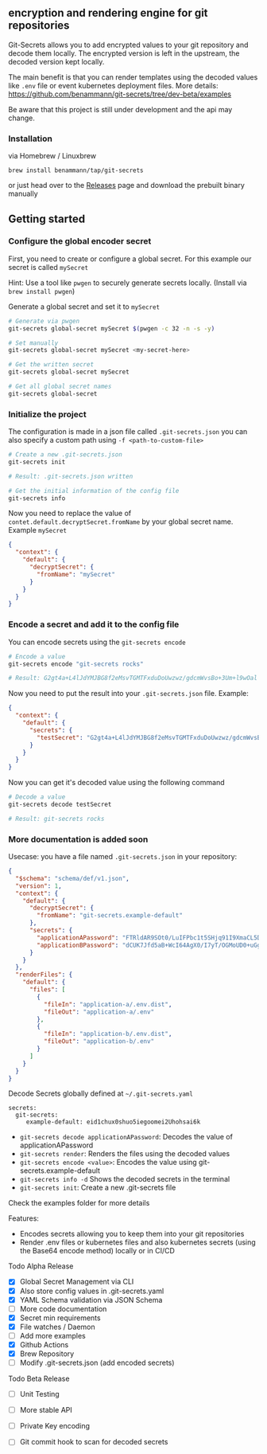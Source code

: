 ## encryption and rendering engine for git repositories

Git-Secrets allows you to add encrypted values to your git repository and decode them locally. The encrypted version is left in the upstream, the decoded version kept locally.

The main benefit is that you can render templates using the decoded values like `.env` file or event kubernetes deployment files. More details: https://github.com/benammann/git-secrets/tree/dev-beta/examples

Be aware that this project is still under development and the api may change.

### Installation

via Homebrew / Linuxbrew
```
brew install benammann/tap/git-secrets 
```

or just head over to the [Releases](https://github.com/benammann/git-secrets/releases) page and download the prebuilt binary manually

## Getting started

### Configure the global encoder secret
First, you need to create or configure a global secret. For this example our secret is called `mySecret`

Hint: Use a tool like `pwgen` to securely generate secrets locally. (Install via `brew install pwgen`)

Generate a global secret and set it to `mySecret`
```bash
# Generate via pwgen 
git-secrets global-secret mySecret $(pwgen -c 32 -n -s -y)

# Set manually
git-secrets global-secret mySecret <my-secret-here>

# Get the written secret
git-secrets global-secret mySecret

# Get all global secret names
git-secrets global-secret
```

### Initialize the project
The configuration is made in a json file called `.git-secrets.json` you can also specify a custom path using `-f <path-to-custom-file>`

```bash
# Create a new .git-secrets.json
git-secrets init

# Result: .git-secrets.json written

# Get the initial information of the config file
git-secrets info
```

Now you need to replace the value of `contet.default.decryptSecret.fromName` by your global secret name. Example `mySecret`

```json
{
  "context": {
    "default": {
      "decryptSecret": {
        "fromName": "mySecret"
      }
    }
  }
}
```

### Encode a secret and add it to the config file
You can encode secrets using the `git-secrets encode`

```bash
# Encode a value
git-secrets encode "git-secrets rocks"

# Result: G2gt4a+L4lJdYMJBG8f2eMsvTGMTFxduDoUwzwz/gdcmWvsBo+3Um+l9wOal
```

Now you need to put the result into your `.git-secrets.json` file. Example:

```json
{
  "context": {
    "default": {
      "secrets": {
        "testSecret": "G2gt4a+L4lJdYMJBG8f2eMsvTGMTFxduDoUwzwz/gdcmWvsBo+3Um+l9wOal"
      }
    }
  }
}
```

Now you can get it's decoded value using the following command

```bash
# Decode a value
git-secrets decode testSecret

# Result: git-secrets rocks
```

### More documentation is added soon

Usecase:
you have a file named `.git-secrets.json` in your repository:

```json
{
  "$schema": "schema/def/v1.json",
  "version": 1,
  "context": {
    "default": {
      "decryptSecret": {
        "fromName": "git-secrets.example-default"
      },
      "secrets": {
        "applicationAPassword": "FTRldAR9SOt0/LuIFPbc1t5SHjq91I9XmaCL5Dg/AWJzQ/DY3DG5blpVTLH4hZYk4t1w+SRn5O4GhLiu",
        "applicationBPassword": "dCUK7Jfd5aB+WcI64AgX0/I7yT/OGMoUD0+uGgp5cs/smJAFvUWdBohNgmHg9KC4ExzWrt9beuCRorXI"
      }
    }
  },
  "renderFiles": {
    "default": {
      "files": [
        {
          "fileIn": "application-a/.env.dist",
          "fileOut": "application-a/.env"
        },
        {
          "fileIn": "application-b/.env.dist",
          "fileOut": "application-b/.env"
        }
      ]
    }
  }
}
```

Decode Secrets globally defined at `~/.git-secrets.yaml`
```
secrets:
  git-secrets:
     example-default: eid1chux0shuo5iegoomei2Uhohsai6k
```

- `git-secrets decode applicationAPassword`: Decodes the value of applicationAPassword
- `git-secrets render`: Renders the files using the decoded values
- `git-secrets encode <value>`: Encodes the value using git-secrets.example-default
- `git-secrets info -d` Shows the decoded secrets in the terminal
- `git-secrets init`: Create a new .git-secrets file

Check the examples folder for more details

Features:
- Encodes secrets allowing you to keep them into your git repositories
- Render .env files or kubernetes files and also kubernetes secrets (using the Base64 encode method) locally or in CI/CD

Todo Alpha Release
- [x] Global Secret Management via CLI
- [x] Also store config values in .git-secrets.yaml
- [x] YAML Schema validation via JSON Schema
- [ ] More code documentation
- [x] Secret min requirements
- [x] File watches / Daemon
- [ ] Add more examples
- [x] Github Actions
- [x] Brew Repository
- [ ] Modify .git-secrets.json (add encoded secrets)

Todo Beta Release
- [ ] Unit Testing
- [ ] More stable API
- [ ] Private Key encoding
- [ ] Git commit hook to scan for decoded secrets


 
